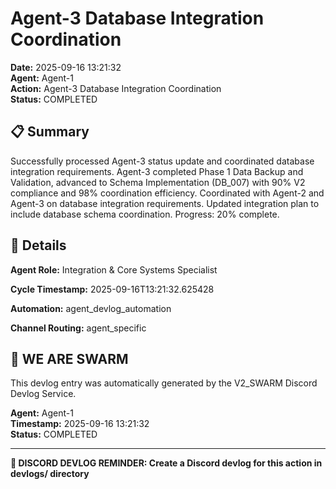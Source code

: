 # Agent-3 Database Integration Coordination

**Date:** 2025-09-16 13:21:32  
**Agent:** Agent-1  
**Action:** Agent-3 Database Integration Coordination  
**Status:** COMPLETED

## 📋 Summary

Successfully processed Agent-3 status update and coordinated database integration requirements. Agent-3 completed Phase 1 Data Backup and Validation, advanced to Schema Implementation (DB_007) with 90% V2 compliance and 98% coordination efficiency. Coordinated with Agent-2 and Agent-3 on database integration requirements. Updated integration plan to include database schema coordination. Progress: 20% complete.

## 🎯 Details

**Agent Role:** Integration & Core Systems Specialist

**Cycle Timestamp:** 2025-09-16T13:21:32.625428

**Automation:** agent_devlog_automation

**Channel Routing:** agent_specific

## 🐝 WE ARE SWARM

This devlog entry was automatically generated by the V2_SWARM Discord Devlog Service.

**Agent:** Agent-1  
**Timestamp:** 2025-09-16 13:21:32  
**Status:** COMPLETED

---

**📝 DISCORD DEVLOG REMINDER: Create a Discord devlog for this action in devlogs/ directory**
